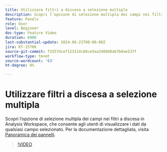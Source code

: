 ```yaml
---
title: Utilizzare filtri a discesa a selezione multipla
description: Scopri l’opzione di selezione multipla dei campi nei filtri a discesa in Analysis Workspace, che consente agli utenti di visualizzare i dati da qualsiasi campo selezionato.
feature: Panels
role: User
level: Beginner
doc-type: Feature Video
duration: 6900
last-substantial-update: 2024-06-21T00:00:00Z
jira: KT-15766
source-git-commit: f3357dcef123114c89ce5ea2409d8a67b0ae537f
workflow-type: tm+mt
source-wordcount: '63'
ht-degree: 0%

---
```



# Utilizzare filtri a discesa a selezione multipla

Scopri l’opzione di selezione multipla dei campi nei filtri a discesa in Analysis Workspace, che consente agli utenti di visualizzare i dati da qualsiasi campo selezionato. Per la documentazione dettagliata, visita [Panoramica dei pannelli](https://experienceleague.adobe.com/it/docs/analytics/analyze/analysis-workspace/panels/panels#static-drop-down-segments).

>[!VIDEO](https://video.tv.adobe.com/v/3439942/?learn=on&captions=ita)
